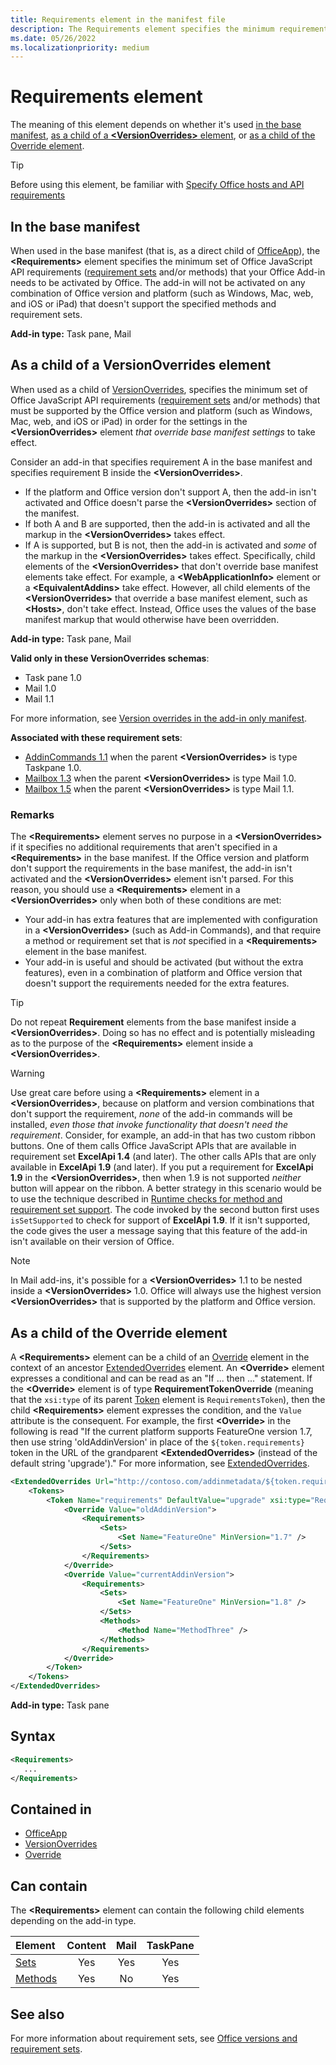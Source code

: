 ```yaml
---
title: Requirements element in the manifest file
description: The Requirements element specifies the minimum requirement set and methods your Office Add-in needs to be activated by Office or to override base manifest settings.
ms.date: 05/26/2022
ms.localizationpriority: medium
---
```


# Requirements element

The meaning of this element depends on whether it's used [in the base manifest](#in-the-base-manifest), [as a child of a **\<VersionOverrides\>** element](#as-a-child-of-a-versionoverrides-element), or [as a child of the Override element](#as-a-child-of-the-override-element).

> [!TIP]
> Before using this element, be familiar with [Specify Office hosts and API requirements](/office/dev/add-ins/develop/specify-office-hosts-and-api-requirements)

## In the base manifest

When used in the base manifest (that is, as a direct child of [OfficeApp](officeapp.md)), the **\<Requirements\>** element specifies the minimum set of Office JavaScript API requirements ([requirement sets](/office/dev/add-ins/develop/office-versions-and-requirement-sets#specify-office-applications-and-requirement-sets) and/or methods) that your Office Add-in needs to be activated by Office. The add-in will not be activated on any combination of Office version and platform (such as Windows, Mac, web, and iOS or iPad) that doesn't support the specified methods and requirement sets.

**Add-in type:** Task pane, Mail

## As a child of a VersionOverrides element

When used as a child of [VersionOverrides](versionoverrides.md), specifies the minimum set of Office JavaScript API requirements ([requirement sets](/office/dev/add-ins/develop/office-versions-and-requirement-sets#specify-office-applications-and-requirement-sets) and/or methods) that must be supported by the Office version and platform (such as Windows, Mac, web, and iOS or iPad) in order for the settings in the **\<VersionOverrides\>** element *that override base manifest settings* to take effect.

Consider an add-in that specifies requirement A in the base manifest and specifies requirement B inside the **\<VersionOverrides\>**.

- If the platform and Office version don't support A, then the add-in isn't activated and Office doesn't parse the **\<VersionOverrides\>** section of the manifest.
- If both A and B are supported, then the add-in is activated and all the markup in the **\<VersionOverrides\>** takes effect. 
- If A is supported, but B is not, then the add-in is activated and *some* of the markup in the **\<VersionOverrides\>** takes effect. Specifically, child elements of the **\<VersionOverrides\>** that don't override base manifest elements take effect. For example, a **\<WebApplicationInfo\>** element or a **\<EquivalentAddins\>** take effect. However, all child elements of the **\<VersionOverrides\>** that override a base manifest element, such as **\<Hosts\>**, don't take effect. Instead, Office uses the values of the base manifest markup that would otherwise have been overridden.

**Add-in type:** Task pane, Mail

**Valid only in these VersionOverrides schemas**:

- Task pane 1.0
- Mail 1.0
- Mail 1.1

For more information, see [Version overrides in the add-in only manifest](/office/dev/add-ins/develop/xml-manifest-overview#version-overrides-in-the-manifest).

**Associated with these requirement sets**:

- [AddinCommands 1.1](../requirement-sets/common/add-in-commands-requirement-sets.md) when the parent **\<VersionOverrides\>** is type Taskpane 1.0.
- [Mailbox 1.3](../requirement-sets/outlook/requirement-set-1.3/outlook-requirement-set-1.3.md) when the parent **\<VersionOverrides\>** is type Mail 1.0.
- [Mailbox 1.5](../requirement-sets/outlook/requirement-set-1.5/outlook-requirement-set-1.5.md) when the parent **\<VersionOverrides\>** is type Mail 1.1.

### Remarks

The **\<Requirements\>** element serves no purpose in a **\<VersionOverrides\>** if it specifies no additional requirements that aren't specified in a **\<Requirements\>** in the base manifest. If the Office version and platform don't support the requirements in the base manifest, the add-in isn't activated and the **\<VersionOverrides\>** element isn't parsed. For this reason, you should use a **\<Requirements\>** element in a **\<VersionOverrides\>** only when both of these conditions are met:

- Your add-in has extra features that are implemented with configuration in a **\<VersionOverrides\>** (such as Add-in Commands), and that require a method or requirement set that is *not* specified in a **\<Requirements\>** element in the base manifest.
- Your add-in is useful and should be activated (but without the extra features), even in a combination of platform and Office version that doesn't support the requirements needed for the extra features.

> [!TIP]
> Do not repeat **Requirement** elements from the base manifest inside a **\<VersionOverrides\>**. Doing so has no effect and is potentially misleading as to the purpose of the **\<Requirements\>** element inside a **\<VersionOverrides\>**.

> [!WARNING]
> Use great care before using a **\<Requirements\>** element in a **\<VersionOverrides\>**, because on platform and version combinations that don't support the requirement, *none* of the add-in commands will be installed, *even those that invoke functionality that doesn't need the requirement*. Consider, for example, an add-in that has two custom ribbon buttons. One of them calls Office JavaScript APIs that are available in requirement set **ExcelApi 1.4** (and later). The other calls APIs that are only available in **ExcelApi 1.9** (and later). If you put a requirement for **ExcelApi 1.9** in the **\<VersionOverrides\>**, then when 1.9 is not supported *neither* button will appear on the ribbon. A better strategy in this scenario would be to use the technique described in [Runtime checks for method and requirement set support](/office/dev/add-ins/develop/specify-office-hosts-and-api-requirements#runtime-checks-for-method-and-requirement-set-support). The code invoked by the second button first uses `isSetSupported` to check for support of **ExcelApi 1.9**. If it isn't supported, the code gives the user a message saying that this feature of the add-in isn't available on their version of Office. 

> [!NOTE]
> In Mail add-ins, it's possible for a **\<VersionOverrides\>** 1.1 to be nested inside a **\<VersionOverrides\>** 1.0. Office will always use the highest version **\<VersionOverrides\>** that is supported by the platform and Office version.

## As a child of the Override element

A **\<Requirements\>** element can be a child of an [Override](override.md) element in the context of an ancestor [ExtendedOverrides](extendedoverrides.md) element. An **\<Override\>** element expresses a conditional and can be read as an "If ... then ..." statement. If the **\<Override\>** element is of type **RequirementTokenOverride** (meaning that the `xsi:type` of its parent [Token](token.md) element is `RequirementsToken`), then the child **\<Requirements\>** element expresses the condition, and the `Value` attribute is the consequent. For example, the first **\<Override\>** in the following is read "If the current platform supports FeatureOne version 1.7, then use string 'oldAddinVersion' in place of the `${token.requirements}` token in the URL of the grandparent **\<ExtendedOverrides\>** (instead of the default string 'upgrade')." For more information, see [ExtendedOverrides](extendedoverrides.md).

```xml
<ExtendedOverrides Url="http://contoso.com/addinmetadata/${token.requirements}/extended-manifest-overrides.json">
    <Tokens>
        <Token Name="requirements" DefaultValue="upgrade" xsi:type="RequirementsToken">
            <Override Value="oldAddinVersion">
                <Requirements>
                    <Sets>
                        <Set Name="FeatureOne" MinVersion="1.7" />
                    </Sets>
                </Requirements>
            </Override>
            <Override Value="currentAddinVersion">
                <Requirements>
                    <Sets>
                        <Set Name="FeatureOne" MinVersion="1.8" />
                    </Sets>
                    <Methods>
                        <Method Name="MethodThree" />
                    </Methods>
                </Requirements>
            </Override>
        </Token>
    </Tokens>
</ExtendedOverrides>
```

**Add-in type:** Task pane

## Syntax

```XML
<Requirements>
   ...
</Requirements>
```

## Contained in

- [OfficeApp](officeapp.md)
- [VersionOverrides](versionoverrides.md)
- [Override](override.md)

## Can contain

The **\<Requirements\>** element can contain the following child elements depending on the add-in type.

|Element|Content|Mail|TaskPane|
|:-----|:-----:|:-----:|:-----:|
|[Sets](sets.md)|Yes|Yes|Yes|
|[Methods](methods.md)|Yes|No|Yes|

## See also

For more information about requirement sets, see [Office versions and requirement sets](/office/dev/add-ins/develop/office-versions-and-requirement-sets).
